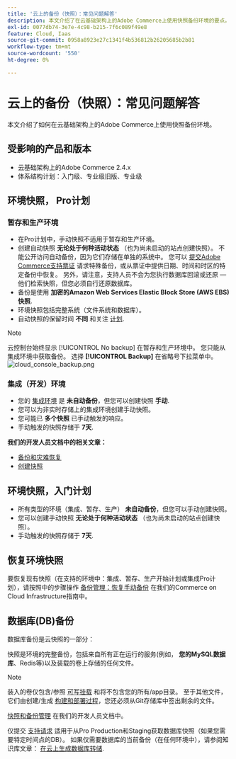 ```yaml
---
title: '云上的备份（快照）：常见问题解答'
description: 本文介绍了在云基础架构上的Adobe Commerce上使用快照备份环境的要点。
exl-id: 0077db74-3e7e-4c98-b215-7f6c089f49e8
feature: Cloud, Iaas
source-git-commit: 0958a8923e27c1341f4b536812b26205685b2b81
workflow-type: tm+mt
source-wordcount: '550'
ht-degree: 0%

---
```


# 云上的备份（快照）：常见问题解答

本文介绍了如何在云基础架构上的Adobe Commerce上使用快照备份环境。

## 受影响的产品和版本

* 云基础架构上的Adobe Commerce 2.4.x
* 体系结构计划：入门级、专业级旧版、专业级

## 环境快照， Pro计划

### 暂存和生产环境

* 在Pro计划中，手动快照不适用于暂存和生产环境。
* 创建自动快照 **无论处于何种活动状态** （也为尚未启动的站点创建快照）。 不能公开访问自动备份，因为它们存储在单独的系统中。 您可以 [提交Adobe Commerce支持票证](/docs/commerce-knowledge-base/kb/help-center-guide/magento-help-center-user-guide.html#submit-ticket) 请求特殊备份，或从票证中提供日期、时间和时区的特定备份中恢复。 另外，请注意，支持人员不会为您执行数据库回滚或还原 — 他们检索快照，但您必须自行还原数据库。
* 备份是使用 **加密的Amazon Web Services Elastic Block Store (AWS EBS)快照**.
* 环境快照包括完整系统（文件系统和数据库）。
* 自动快照的保留时间 **不同** 和关注 [计划](/docs/commerce-cloud-service/user-guide/architecture/pro-architecture.html?lang=en#backup-and-disaster-recovery).

>[!NOTE]
>云控制台始终显示 [!UICONTROL No backup] 在暂存和生产环境中。 您只能从集成环境中获取备份。 选择 **[!UICONTROL Backup]** 在省略号下拉菜单中。
>![cloud_console_backup.png](assets/cloud_console_backup.png)





### 集成（开发）环境

* 您的 [集成环境](/help/announcements/adobe-commerce-announcements/integration-environment-enhancement-request-pro-and-starter.md) 是 **未自动备份**，但您可以创建快照 **手动**.
* 您可以为非实时存储上的集成环境创建手动快照。
* 您可能已 **多个快照** 已手动触发的响应。
* 手动触发的快照存储于 **7天**.

**我们的开发人员文档中的相关文章：**

* [备份和灾难恢复](/docs/commerce-cloud-service/user-guide/architecture/pro-architecture.html#backup-and-disaster-recovery)
* [创建快照](/docs/commerce-cloud-service/user-guide/develop/storage/snapshots.html)

## 环境快照，入门计划

* 所有类型的环境（集成、暂存、生产） **未自动备份**，但您可以手动创建快照。
* 您可以创建手动快照 **无论处于何种活动状态** （也为尚未启动的站点创建快照）。
* 手动触发的快照存储于 **7天**.

## 恢复环境快照

要恢复现有快照（在支持的环境中：集成、暂存、生产开始计划或集成Pro计划），请按照中的步骤操作 [备份管理：恢复手动备份](https://experienceleague.adobe.com/en/docs/commerce-cloud-service/user-guide/develop/storage/snapshots#restore-a-manual-backup) 在我们的Commerce on Cloud Infrastructure指南中。

## 数据库(DB)备份

数据库备份是云快照的一部分：

>>
快照是环境的完整备份，包括来自所有正在运行的服务(例如， **您的MySQL数据库**、Redis等)以及装载的卷上存储的任何文件。

>[!NOTE]
>
>装入的卷仅包含/参照 [可写挂载](/docs/commerce-cloud-service/user-guide/configure/app/properties/properties.html?lang=en#mounts) 和将不包含您的所有/app目录。 至于其他文件，它们由创建/生成 [构建和部署过程](/docs/commerce-cloud-service/user-guide/architecture/pro-develop-deploy-workflow.html?lang=en#deployment-workflow)，您还必须从Git存储库中签出剩余的文件。

[快照和备份管理](/docs/commerce-cloud-service/user-guide/develop/storage/snapshots.html) 在我们的开发人员文档中。

仅提交 [支持请求](/docs/commerce-knowledge-base/kb/help-center-guide/magento-help-center-user-guide.html?lang=en#submit-ticket) 适用于从Pro Production和Staging获取数据库快照（如果您需要特定时间点的DB）。 如果仅需要数据库的当前备份（在任何环境中），请参阅知识库文章： [在云上生成数据库转储](/help/how-to/general/create-database-dump-on-cloud.md).
